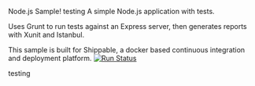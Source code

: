 Node.js Sample!
testing
A simple Node.js application with tests.

Uses Grunt to run tests against an Express server, then generates reports with Xunit and Istanbul.

This sample is built for Shippable, a docker based continuous integration and deployment platform.
[![Run Status](https://api.shippable.com/projects/56b35c481895ca4474735baa/badge?branch=notifications)](https://app.shippable.com/projects/56b35c481895ca4474735baa)

testing
